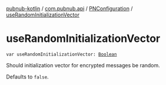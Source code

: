[pubnub-kotlin](../../index.md) / [com.pubnub.api](../index.md) / [PNConfiguration](index.md) / [useRandomInitializationVector](./use-random-initialization-vector.md)

# useRandomInitializationVector

`var useRandomInitializationVector: `[`Boolean`](https://kotlinlang.org/api/latest/jvm/stdlib/kotlin/-boolean/index.html)

Should initialization vector for encrypted messages be random.

Defaults to `false`.


